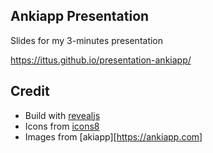 ## Ankiapp Presentation

Slides for my 3-minutes presentation

https://ittus.github.io/presentation-ankiapp/

## Credit

- Build with [revealjs](http://revealjs.com)
- Icons from [icons8](https://icons8.com/)
- Images from [akiapp][https://ankiapp.com]
